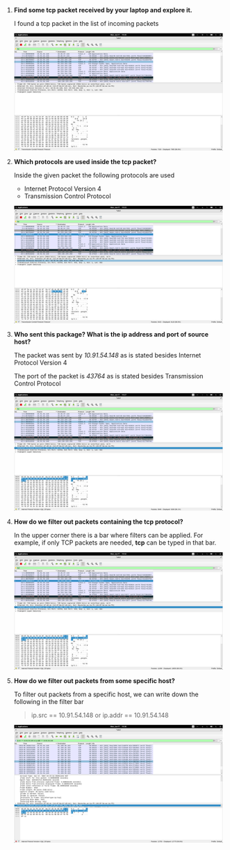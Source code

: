 1. __Find some tcp packet received by your laptop and explore it.__

    I found a tcp packet in the list of incoming packets
    
    ![](images/1.png)

1. __Which protocols are used inside the tcp packet?__

    Inside the given packet the following protocols are used 
    
    - Internet Protocol Version 4
    - Transmission Control Protocol
    
    ![](images/2.png)

1. __Who sent this package? What is the ip address and port of source host?__

    The packet was sent by _10.91.54.148_ as is stated besides Internet Protocol Version 4

    The port of the packet is _43764_ as is stated besides Transmission Control Protocol

    ![](images/3.png)

1. __How do we filter out packets containing the tcp protocol?__

    In the upper corner there is a bar where filters can be applied. For example, if only TCP packets are needed, __tcp__ can be typed in that bar.

    ![](images/4.png) 
    <!-- 19	0.398304277		64.233.164.139	TLSv1.3	728	Client Hello -->

1. __How do we filter out packets from some specific host?__

    To filter out packets from a specific host, we can write down the following in the filter bar

    > ip.src == 10.91.54.148 or ip.addr == 10.91.54.148

    ![](images/5.png)